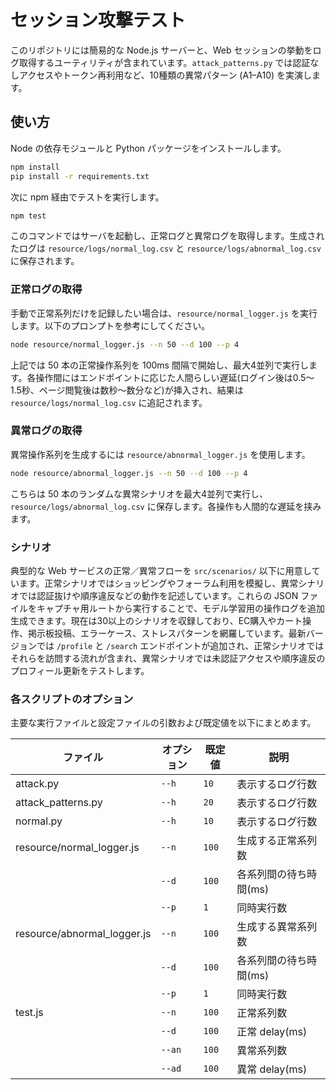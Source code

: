 # セッション攻撃テスト

このリポジトリには簡易的な Node.js サーバーと、Web セッションの挙動をログ取得するユーティリティが含まれています。`attack_patterns.py` では認証なしアクセスやトークン再利用など、10種類の異常パターン (A1–A10) を実演します。

## 使い方

Node の依存モジュールと Python パッケージをインストールします。

```bash
npm install
pip install -r requirements.txt
```

次に npm 経由でテストを実行します。

```bash
npm test
```

このコマンドではサーバを起動し、正常ログと異常ログを取得します。生成されたログは `resource/logs/normal_log.csv` と `resource/logs/abnormal_log.csv` に保存されます。

### 正常ログの取得

手動で正常系列だけを記録したい場合は、`resource/normal_logger.js` を実行します。以下のプロンプトを参考にしてください。

```bash
node resource/normal_logger.js --n 50 --d 100 --p 4
```

上記では 50 本の正常操作系列を 100ms 間隔で開始し、最大4並列で実行します。各操作間にはエンドポイントに応じた人間らしい遅延(ログイン後は0.5〜1.5秒、ページ閲覧後は数秒〜数分など)が挿入され、結果は `resource/logs/normal_log.csv` に追記されます。

### 異常ログの取得

異常操作系列を生成するには `resource/abnormal_logger.js` を使用します。

```bash
node resource/abnormal_logger.js --n 50 --d 100 --p 4
```
こちらは 50 本のランダムな異常シナリオを最大4並列で実行し、`resource/logs/abnormal_log.csv` に保存します。各操作も人間的な遅延を挟みます。

### シナリオ

典型的な Web サービスの正常／異常フローを `src/scenarios/` 以下に用意しています。正常シナリオではショッピングやフォーラム利用を模擬し、異常シナリオでは認証抜けや順序違反などの動作を記述しています。これらの JSON ファイルをキャプチャ用ルートから実行することで、モデル学習用の操作ログを追加生成できます。現在は30以上のシナリオを収録しており、EC購入やカート操作、掲示板投稿、エラーケース、ストレスパターンを網羅しています。最新バージョンでは `/profile` と `/search` エンドポイントが追加され、正常シナリオではそれらを訪問する流れが含まれ、異常シナリオでは未認証アクセスや順序違反のプロフィール更新をテストします。


### 各スクリプトのオプション

主要な実行ファイルと設定ファイルの引数および既定値を以下にまとめます。

| ファイル | オプション | 既定値 | 説明 |
| --- | --- | --- | --- |
| attack.py | `--h` | `10` | 表示するログ行数 |
| attack_patterns.py | `--h` | `20` | 表示するログ行数 |
| normal.py | `--h` | `10` | 表示するログ行数 |
| resource/normal_logger.js | `--n` | `100` | 生成する正常系列数 |
|  | `--d` | `100` | 各系列間の待ち時間(ms) |
|  | `--p` | `1` | 同時実行数 |
| resource/abnormal_logger.js | `--n` | `100` | 生成する異常系列数 |
|  | `--d` | `100` | 各系列間の待ち時間(ms) |
|  | `--p` | `1` | 同時実行数 |
| test.js | `--n` | `100` | 正常系列数 |
|  | `--d` | `100` | 正常 delay(ms) |
|  | `--an` | `100` | 異常系列数 |
|  | `--ad` | `100` | 異常 delay(ms) |

